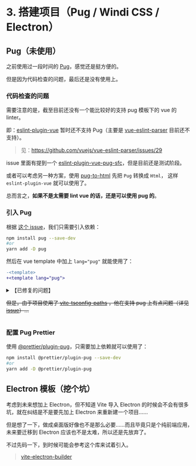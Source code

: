 # 3. 搭建项目（Pug / Windi CSS / Electron）

## Pug（未使用）

之前使用过一段时间的 [Pug](https://pugjs.org/api/getting-started.html)，感觉还是挺方便的。

但是因为代码检查的问题，最后还是没有使用上。

### 代码检查的问题

需要注意的是，截至目前还没有一个能比较好的支持 pug 模板下的 vue 的 linter。

即：[eslint-plugin-vue](https://github.com/vuejs/eslint-plugin-vue) 暂时还不支持 Pug（主要是 [vue-eslint-parser](https://github.com/vuejs/vue-eslint-parser) 目前还不支持）。

> 见：https://github.com/vuejs/vue-eslint-parser/issues/29

issue 里面有提到一个 [eslint-plugin-vue-pug-sfc](https://github.com/Shinigami92/eslint-plugin-vue-pug-sfc)，但是目前还是测试阶段。

或者可以考虑另一种方案，使用 [pug-to-html](https://github.com/leo-buneev/pug-to-html) 先把 `Pug` 转换成 `Html`， 这样 `eslint-plugin-vue` 就可以使用了。

总而言之，**如果不是太需要 lint vue 的话，还是可以使用 pug 的**。

### 引入 Pug

根据 [这个 issue](https://github.com/vitejs/vite/issues/17#issuecomment-658829114)，我们只需要引入依赖：

```bash
npm install pug --save-dev
#or
yarn add -D pug
```

然后在 vue template 中加上 `lang="pug"` 就能使用了：

```diff
-<template>
+<template lang="pug">
```

<details>
<summary>
【已修复的问题】

~~但是，由于项目使用了 [vite-tsconfig-paths](https://github.com/aleclarson/vite-tsconfig-paths) ，他在支持 pug 上有点问题（详见 [issue](https://github.com/aleclarson/vite-tsconfig-paths/issues/38)）...~~

</summary>

所以目前还需要修改 `tsconfig.json`：

```diff
-"include": ["src/**/*.ts", "src/**/*.d.ts", "src/**/*.tsx", "src/**/*.vue"]
+"include": ["src/**/*.ts", "src/**/*.d.ts", "src/**/*.tsx", "src/**/*.vue", "src/**/*.js"]
```

</details>

### 配置 Pug Prettier

使用 [@prettier/plugin-pug](https://prettier.github.io/plugin-pug/)，只需要加上依赖就可以使用了：

```bash
npm install @prettier/plugin-pug --save-dev
#or
yarn add -D @prettier/plugin-pug
```

## Electron 模板（挖个坑）

考虑到未来想加上 Electron，但不知道 Vite 导入 Electron 的时候会不会有很多坑，就在纠结是不是要先加上 Electron 来重新建一个项目……

但是想了一下，做成桌面版好像也不是那么必要……而且毕竟只是个纯前端应用，未来要迁移到 Electron 应该也不是太难，所以还是先放弃了。

不过先码一下，到时候可能会参考这个库来试着引入。

> [vite-electron-builder](https://github.com/cawa-93/vite-electron-builder)
